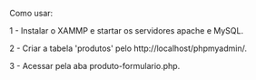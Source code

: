 Como usar:

1 - Instalar o XAMMP e startar os servidores apache e MySQL.

2 - Criar a tabela 'produtos' pelo http://localhost/phpmyadmin/.

3 - Acessar pela aba produto-formulario.php.
